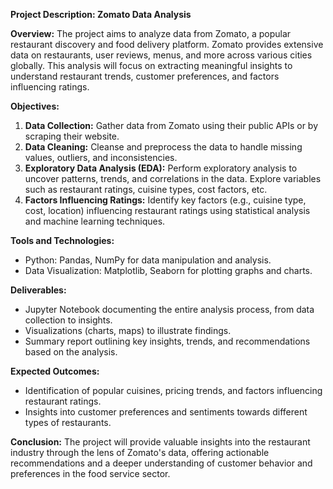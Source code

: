 **Project Description: Zomato Data Analysis**

**Overview:**
The project aims to analyze data from Zomato, a popular restaurant discovery and food delivery platform. Zomato provides extensive data on restaurants, user reviews, menus, and more across various cities globally. This analysis will focus on extracting meaningful insights to understand restaurant trends, customer preferences, and factors influencing ratings.

**Objectives:**
1. **Data Collection:** Gather data from Zomato using their public APIs or by scraping their website.
2. **Data Cleaning:** Cleanse and preprocess the data to handle missing values, outliers, and inconsistencies.
3. **Exploratory Data Analysis (EDA):** Perform exploratory analysis to uncover patterns, trends, and correlations in the data. Explore variables such as restaurant ratings, cuisine types, cost factors, etc.
4. **Factors Influencing Ratings:** Identify key factors (e.g., cuisine type, cost, location) influencing restaurant ratings using statistical analysis and machine learning techniques.


**Tools and Technologies:**
- Python: Pandas, NumPy for data manipulation and analysis.
- Data Visualization: Matplotlib, Seaborn for plotting graphs and charts.


**Deliverables:**
- Jupyter Notebook documenting the entire analysis process, from data collection to insights.
- Visualizations (charts, maps) to illustrate findings.
- Summary report outlining key insights, trends, and recommendations based on the analysis.

**Expected Outcomes:**
- Identification of popular cuisines, pricing trends, and factors influencing restaurant ratings.
- Insights into customer preferences and sentiments towards different types of restaurants.

**Conclusion:**
The project will provide valuable insights into the restaurant industry through the lens of Zomato's data, offering actionable recommendations and a deeper understanding of customer behavior and preferences in the food service sector.
